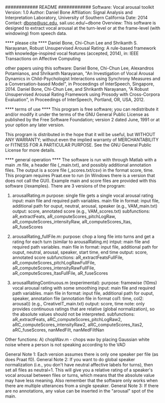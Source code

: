 ############ README ############
Software: Vocal arousal toolkit
Version: 1.0
Author: Daniel Bone
Affiliation: Signal Analysis and Interpretation Laboratory, University of Southern California
Date: 2014
Contact: dbone@usc.edu, sail.usc.edu/~dbone
Overview: This software is designed to extract vocal arousal at the turn-level or at the frame-level (with windowing) from speech data.

**** please cite ****
Daniel Bone, Chi-Chun Lee and Shrikanth S. Narayanan, Robust Unsupervised Arousal Rating: A rule-based framework with knowledge-inspired vocal features (accepted, 2014), in: IEEE Transactions on Affective Computing

other papers using this software:
Daniel Bone, Chi-Chun Lee, Alexandros Potamianos, and Shrikanth Narayanan, "An Investigation of Vocal Arousal Dynamics in Child-Psychologist Interactions using Synchrony Measures and a Conversation-based Model", in Proceedings of InterSpeech, Singapore, 2014.
Daniel Bone, Chi-Chun Lee, and Shrikanth Narayanan, "A Robust Unsupervised Arousal Rating Framework using Prosody with Cross-Corpora Evaluation", in Proceedings of InterSpeech, Portland, OR, USA, 2012.

**** terms of use ****
This program is free software; you can redistribute it and/or modify it under the terms of the GNU General Public License as published by the Free Software Foundation; version 2 dated June, 1991 or at your option any later version.

This program is distributed in the hope that it will be useful, but WITHOUT ANY WARRANTY; without even the implied warranty of MERCHANTABILITY or FITNESS FOR A PARTICULAR PURPOSE. See the GNU General Public License for more details.

**** general operation ****
The software is run with through Matlab with a main .m file, a header file (_main.txt), and possibly additional annotation files. The output is a score file (_scores.txt/csv) in the format score, time. This program requires Praat.exe to run (in Windows there is a version that does not call the GUI). Example main and score files are provided with this software (/examples). There are 3 versions of the program:
1) arousalRating.m
	purpose: single file gets a single vocal arousal rating
	input: main file and required path variables. main file in format: input file, additional path for ouput, neutral, arousal, speaker (e.g., VAM_main.txt)
	output: score, annotated score (e.g., VAM_scores.txt)
	subfunctions: aR_extractFeats, aR_computeScores_pitchLogRaw, aR_computeScores_intensityRaw, aR_computeScores_ltas, aR_fuseScores

2) arousalRating_fullFile.m: 
	purpose: chop a long file into turns and get a rating for each turn (similar to arousalRating.m)
	intput: main file and required path variables. main file in format: input file, additional path for ouput, neutral, arousal, speaker, start time, end time
	output: score, annotated score
	subfunctions: aR_extractFeatsFullFile, aR_computeScores_pitchLogRawFullFile, aR_computeScores_intensityRawFullFile, aR_computeScores_ltasFullFile, aR_fuseScores

3) arousalRatingContinuous.m (experimental): 
	purpose: framewise (10ms) vocal arousal rating with some smoothing
	input: main file and required path variables. main file in format: input file, additional path for ouput, speaker, annotation file (annotation file in format col1: time, col2: arousal)) (e.g., CreativeIT_main.txt)
	output: score, time
	note: only provides continuous ratings that are relative (global normalization), so the absolute values should not be interpreted.
	subfunctions: aR_extractFeats, aRC_computeScores_pitchLogRaw2, aRC_computeScores_intensityRaw2, aRC_computeScores_ltas2, aRC_fuseScores, nanMedFilt, nanMedFiltNan

Other functions:
A) chopWav.m - chops wav by placing Gaussian white noise where a person is not speaking according to the VAD

General Note 1: Each version assumes there is only one speaker per file (as does Praat f0).
General Note 2: If you want to do global speaker normalization (i.e., you don't have neutral affective labels for turns), then set all files as neutral=1. This will give you a relative rating of a speaker's vocal arousal between files or turns, which means that the absolute value may have less meaning. Also remember that the software only works when there are multiple utterances from a single speaker.
General Note 3: If there are no annotations, any value can be inserted in the "arousal" spot of the main.